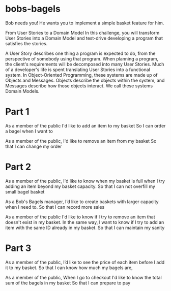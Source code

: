 # bobs-bagels

Bob needs you!
He wants you to implement a simple basket feature for him.

From User Stories to a Domain Model
In this challenge, you will transform User Stories into a Domain Model and test-drive developing a program that satisfies the stories.

A User Story describes one thing a program is expected to do, from the perspective of somebody using that program. When planning a program, the client's requirements will be decomposed into many User Stories. Much of a developer's life is spent translating User Stories into a functional system. In Object-Oriented Programming, these systems are made up of Objects and Messages. Objects describe the objects within the system, and Messages describe how those objects interact. We call these systems Domain Models.

 # Part 1
As a member of the public
I'd like to add an item to my basket
So I can order a bagel when I want to

As a member of the public,
I'd like to remove an item from my basket
So that I can change my order

# Part 2
As a member of the public,
I'd like to know when my basket is full when I try adding an item beyond my basket capacity.
So that I can not overfill my small bagel basket


As a Bob's Bagels manager,
I’d like to create baskets with larger capacity when I need to.
So that I can record more sales


As a member of the public
I'd like to know if I try to remove an item that doesn't exist in my basket. In the same way, I want to know if I try to add an item with the same ID already in my basket.
So that I can maintain my sanity



# Part 3
As a member of the public,
I’d like to see the price of each item before I add it to my basket.
So that I can know how much my bagels are,


As a member of the public,
When I go to checkout I'd like to know the total sum of the bagels in my basket
So that I can prepare to pay


